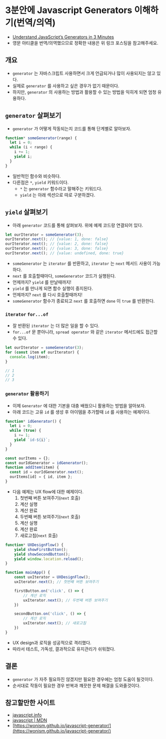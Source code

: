 # 3분안에 Javascript Generators 이해하기(번역/의역)

- [Understand JavaScript’s Generators in 3 Minutes](https://medium.com/swlh/understand-javascripts-generators-in-3-minutes-8af75c9c4f5f)
- 영문 아티클을 번역/의역했으므로 정확한 내용은 위 링크 포스팅을 참고해주세요.

## 개요

- `generator` 는 자바스크립트 사용하면서 크게 언급되거나 많이 사용되지는 않고 있다.
- 실제로 `generator` 를 사용하고 싶은 경우가 없기 때문이다.
- 하지만, `generator` 의 사용하는 방법과 활용할 수 있는 방법을 익히게 되면 엄청 유용하다.

## `generator` 살펴보기

- `generator` 가 어떻게 작동되는지 코드를 통해 단계별로 알아보자.

```jsx
function* someGenerator(range) {
  let i = 0;
  while (i < range) {
    i += 1;
    yield i;
  }
}
```

- 일반적인 함수와 비슷하다.
- 다른점은 `*`, `yield` 키워드이다.
  - `*` 는 `generator` 함수라고 말해주는 키워드다.
  - `yield` 는 아래 섹션으로 따로 구분하겠다.

## `yield` 살펴보기

- 아래 `generator` 코드를 통해 살펴보자. 위에 예제 코드랑 연결되어 있다.

```jsx
let ourIterator = someGenerator(3);
ourIterator.next(); // {value: 1, done: false}
ourIterator.next(); // {value: 2, done: false}
ourIterator.next(); // {value: 3, done: false}
ourIterator.next(); // {value: undefined, done: true}
```

- `someGenerator` 는 `iterator` 를 반환하고, `iterator` 는 `next` 메서드 사용이 가능하다.
- `next` 를 호출할때마다, `someGenerator` 코드가 실행된다.
- 언제까지? `yield` 를 만날때까지!
- `yield` 를 만나게 되면 함수 실행이 중지된다.
- 언제까지? `next` 를 다시 호출할때까지!
- `someGenerator` 함수가 종료되고 `next` 를 호출하면 `done` 이 `true` 를 반환한다.

### `iterator` `for...of`

- 잘 반환된 `iterator` 는 더 많은 일을 할 수 있다.
- `for...of` 문 뿐아니라, `spread operator` 와 같은 `iterator` 메서드에도 접근할 수 있다.

```jsx
let ourIterator = someGenerator(3);
for (const item of ourIterator) {
  console.log(item);
}

// 1
// 2
// 3
```

### `generator` 활용하기

- 이제 `Generator` 에 대한 기본을 대충 배웠으니 활용하는 방법을 알아보자.
- 아래 코드는 고유 `id` 를 생성 후 아이템을 추가할때 `id` 를 사용하는 예제이다.

```jsx
function* idGenerator() {
  let i = 0;
  while (true) {
    i += 1;
    yield `id-${i}`;
  }
}

const ourItems = {};
const ourIdGenerator = idGenerator();
function addItem(item) {
  const id = ourIdGenerator.next();
  ourItems[id] = { id, item };
}
```

- 다음 예제는 UX flow에 대한 예제이다.
  1. 첫번째 버튼 보여주기(`next` 호출)
  2. 계산 실행
  3. 계산 완료
  4. 두번째 버튼 보여주기(`next` 호출)
  5. 계산 실행
  6. 계산 완료
  7. 새로고침(`next` 호출)

```jsx
function* UXDesignFlow() {
	yield showFirstButton();
	yield showSecondButton();
	yield window.location.reload();
}

function mainApp() {
	const uxIterator = UXDesignFlow();
	uxIterator.next(); // 첫번째 버튼 보여주기

	firstButton.on('click', () => {
		// 계산 로직
		uxIterator.next(); // 두번째 버튼 보여주기
	})

	secondButton.on('click', () => {
		// 계산 로직
		uxIterator.next(); // 새로고침
	})
}
```

- UX design과 로직을 성공적으로 격리했다.
- 따라서 테스트, 가독성, 결과적으로 유지관리가 쉬워졌다.

## 결론

- `generator` 가 자주 필요하진 않겠지만 필요한 경우에는 엄청 도움이 될것이다.
- 순서대로 작동이 필요한 경우 반복과 꺠끗한 문제 해결을 도와줄것이다.

## 참고할만한 사이트

- [javascript.info](https://javascript.info/generators)
- [javascript | MDN](https://developer.mozilla.org/ko/docs/Web/JavaScript/Reference/Global_Objects/Generator)
- [https://wonism.github.io/javascript-generator/](https://wonism.github.io/javascript-generator/)
